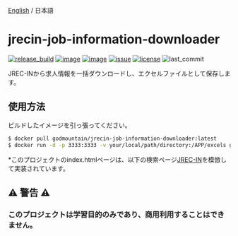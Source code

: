 <p>
  <a href="./README.md">English</a> / 日本語
</p>

# jrecin-job-information-downloader
[![release_build](https://img.shields.io/github/actions/workflow/status/MGMCN/jrecin-job-information-downloader/release.yml?logo=github&label=release
)](https://github.com/MGMCN/jrecin-job-information-downloader/actions)
[![image](https://img.shields.io/github/v/release/MGMCN/jrecin-job-information-downloader?color=purple&label=version)](https://github.com/MGMCN/jrecin-job-information-downloader/releases)
[![image](https://img.shields.io/docker/pulls/godmountain/jrecin-job-information-downloader?logo=docker&logoColor=white)](https://hub.docker.com/r/godmountain/jrecin-job-information-downloader)
[![issue](https://img.shields.io/github/issues/MGMCN/jrecin-job-information-downloader?logo=github)](https://github.com/MGMCN/jrecin-job-information-downloader/issues?logo=github)
[![license](https://img.shields.io/github/license/MGMCN/jrecin-job-information-downloader)](https://github.com/MGMCN/jrecin-job-information-downloader/blob/main/LICENSE)
![last_commit](https://img.shields.io/github/last-commit/MGMCN/jrecin-job-information-downloader?color=red&logo=github)

JREC-INから求人情報を一括ダウンロードし、エクセルファイルとして保存します。
## 使用方法
ビルドしたイメージを引っ張ってください。
```bash
$ docker pull godmountain/jrecin-job-information-downloader:latest
$ docker run -d -p 3333:3333 -v your/local/path/directory:/APP/excels godmountain/jrecin-job-information-downloader:latest
```

*このプロジェクトのindex.htmlページは、以下の検索ページ[JREC-IN](https://jrecin.jst.go.jp/seek/SeekJorSearch)を模倣して実装されています。

## ⚠️ 警告 ⚠️
### このプロジェクトは学習目的のみであり、商用利用することはできません。